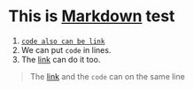 # This is [Markdown]() test

1. [`code also can be link`]()
2. We can put `code` in lines.
3. The [link]() can do it too.

>The [link]() and the `code` can on the same line
